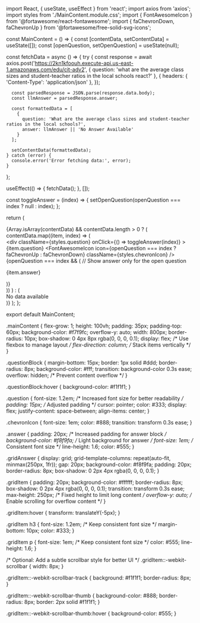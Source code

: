import React, { useState, useEffect } from 'react';
import axios from 'axios';
import styles from './MainContent.module.css';
import { FontAwesomeIcon } from '@fortawesome/react-fontawesome';
import { faChevronDown, faChevronUp } from '@fortawesome/free-solid-svg-icons';

const MainContent = () => {
  const [contentData, setContentData] = useState([]);
  const [openQuestion, setOpenQuestion] = useState(null);

  const fetchData = async () => {
    try {
      const response = await axios.post('https://2kn1kfoouh.execute-api.us-east-1.amazonaws.com/edu/cit-adv2', {
        question: 'what are the average class sizes and student-teacher ratios in the local schools react?'
      }, {
        headers: {
          'Content-Type': 'application/json'
        },
      });

      const parsedResponse = JSON.parse(response.data.body);
      const llmAnswer = parsedResponse.answer;

      const formattedData = [
        {
          question: 'What are the average class sizes and student-teacher ratios in the local schools?',
          answer: llmAnswer || 'No Answer Available'
        }
      ];

      setContentData(formattedData);
    } catch (error) {
      console.error('Error fetching data:', error);
    }
  };

  useEffect(() => {
    fetchData();
  }, []);

  const toggleAnswer = (index) => {
    setOpenQuestion(openQuestion === index ? null : index);
  };

  return (
    <div className={styles.mainContent}>
      {Array.isArray(contentData) && contentData.length > 0 ? (
        contentData.map((item, index) => (
          <div key={index} className={styles.questionBlock}>
            <div
              className={styles.question}
              onClick={() => toggleAnswer(index)}
            >
              {item.question}
              <FontAwesomeIcon
                icon={openQuestion === index ? faChevronUp : faChevronDown}
                className={styles.chevronIcon}
              />
            </div>
            {openQuestion === index && ( // Show answer only for the open question
              <div className={styles.answer}>
                <p>{item.answer}</p>
              </div>
            )}
          </div>
        ))
      ) : (
        <div>No data available</div>
      )}
    </div>
  );
};

export default MainContent;



.mainContent {
  flex-grow: 1;
  height: 100vh;
  padding: 35px;
  padding-top: 60px;
  background-color: #f7f9fc;
  overflow-y: auto;
  width: 800px;
  border-radius: 10px;
  box-shadow: 0 4px 8px rgba(0, 0, 0, 0.1);
  display: flex; /* Use flexbox to manage layout */
  flex-direction: column; /* Stack items vertically */
}

.questionBlock {
  margin-bottom: 15px;
  border: 1px solid #ddd;
  border-radius: 8px;
  background-color: #fff;
  transition: background-color 0.3s ease;
  overflow: hidden; /* Prevent content overflow */
}

.questionBlock:hover {
  background-color: #f1f1f1;
}

.question {
  font-size: 1.2em; /* Increased font size for better readability */
  padding: 15px; /* Adjusted padding */
  cursor: pointer;
  color: #333;
  display: flex;
  justify-content: space-between;
  align-items: center;
}

.chevronIcon {
  font-size: 1em;
  color: #888;
  transition: transform 0.3s ease;
}

.answer {
  padding: 20px; /* Increased padding for answer block */
  background-color: #f8f9fa; /* Light background for answer */
  font-size: 1em; /* Consistent font size */
  line-height: 1.6;
  color: #555;
}

.gridAnswer {
  display: grid;
  grid-template-columns: repeat(auto-fit, minmax(250px, 1fr));
  gap: 20px;
  background-color: #f8f9fa;
  padding: 20px;
  border-radius: 8px;
  box-shadow: 0 2px 4px rgba(0, 0, 0, 0.1);
}

.gridItem {
  padding: 20px;
  background-color: #ffffff;
  border-radius: 8px;
  box-shadow: 0 2px 4px rgba(0, 0, 0, 0.1);
  transition: transform 0.3s ease;
  max-height: 250px; /* Fixed height to limit long content */
  overflow-y: auto; /* Enable scrolling for overflow content */
}

.gridItem:hover {
  transform: translateY(-5px);
}

.gridItem h3 {
  font-size: 1.2em; /* Keep consistent font size */
  margin-bottom: 10px;
  color: #333;
}

.gridItem p {
  font-size: 1em; /* Keep consistent font size */
  color: #555;
  line-height: 1.6;
}

/* Optional: Add a subtle scrollbar style for better UI */
.gridItem::-webkit-scrollbar {
  width: 8px;
}

.gridItem::-webkit-scrollbar-track {
  background: #f1f1f1;
  border-radius: 8px;
}

.gridItem::-webkit-scrollbar-thumb {
  background-color: #888;
  border-radius: 8px;
  border: 2px solid #f1f1f1;
}

.gridItem::-webkit-scrollbar-thumb:hover {
  background-color: #555;
}

